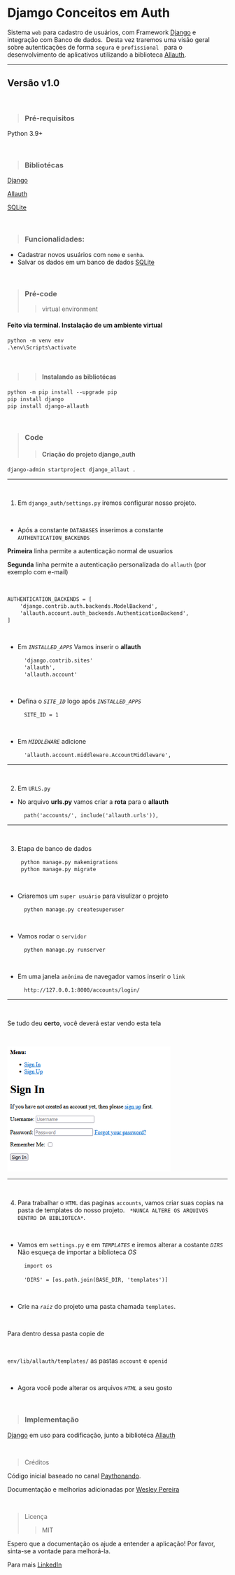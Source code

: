 # Djamgo Conceitos em Auth

Sistema ``web`` para cadastro de usuários, com Framework [Django](https://docs.djangoproject.com/en/5.0/) e integração com Banco de dados.&nbsp; 
Desta vez traremos uma visão geral sobre autenticações de forma ``segura`` e ``profissional`` &nbsp; 
 para o desenvolvimento de aplicativos utilizando a biblioteca [Allauth](https://docs.allauth.org/en/latest/installation/quickstart.html).

---

## Versão v1.0

&nbsp;

> ### Pré-requisitos

Python 3.9+
 
&nbsp;
  
> ### Bibliotécas
 
[Django](https://docs.djangoproject.com/en/5.0/)

[Allauth](https://docs.allauth.org/en/latest/installation/quickstart.html)

[SQLite](https://www.sqlite.org/docs.html)


&nbsp;

> ### Funcionalidades:

* Cadastrar novos usuários com ``nome`` e ``senha``.
* Salvar os dados em um banco de dados [SQLite](https://www.sqlite.org/docs.html)

&nbsp; 

> ### Pré-code
> > virtual environment
#### Feito via terminal. Instalação de um ambiente virtual
    python -m venv env
    .\env\Scripts\activate
&nbsp;
> > #### Instalando as bibliotécas

    python -m pip install --upgrade pip
    pip install django
    pip install django-allauth

&nbsp;
> ### Code
> > #### Criação do projeto django_auth
 
    django-admin startproject django_allaut .

---
&nbsp;
1. Em ``django_auth/settings.py`` iremos configurar nosso projeto.&nbsp;
   
&nbsp;

* Após a constante ``DATABASES`` inserimos a constante ``AUTHENTICATION_BACKENDS``

**Primeira** linha permite a autenticação normal de usuarios

**Segunda** linha permite a autenticação personalizada do ``allauth`` (por exemplo com e-mail)

&nbsp;

    AUTHENTICATION_BACKENDS = [
        'django.contrib.auth.backends.ModelBackend',
        'allauth.account.auth_backends.AuthenticationBackend',
    ]

&nbsp;

* Em *``INSTALLED_APPS``* Vamos inserir o **allauth** 
   
        'django.contrib.sites'
        'allauth',
        'allauth.account'

&nbsp;
 
* Defina o *``SITE_ID``* logo após *``INSTALLED_APPS``*

        SITE_ID = 1

&nbsp;
 
* Em *``MIDDLEWARE``* adicione

        'allauth.account.middleware.AccountMiddleware',

---
&nbsp;
 
2. Em ``URLS.py``&nbsp;
* No arquivo **urls.py** vamos criar a **rota** para o **allauth**

        path('accounts/', include('allauth.urls')),

---
&nbsp;
 
3. Etapa de banco de dados

        python manage.py makemigrations
        python manage.py migrate

&nbsp;
 
* Criaremos um ``super usuário`` para visulizar o projeto

        python manage.py createsuperuser

&nbsp;
 
* Vamos rodar o ``servidor``
  
        python manage.py runserver

&nbsp;
 
* Em uma janela ``anônima`` de navegador vamos inserir o ``link``
    
        http://127.0.0.1:8000/accounts/login/
---
&nbsp;
&nbsp;

Se tudo deu **certo**, você deverá estar vendo esta tela 

&nbsp;
 
![Alt text](figura1.png)


--- 
&nbsp;
 
4. Para trabalhar o ``HTML`` das paginas ``accounts``, vamos criar suas copias na pasta de templates do nosso projeto. 
&nbsp; 
``*NUNCA ALTERE OS ARQUIVOS DENTRO DA BIBLIOTECA*``.

&nbsp;
 
* Vamos em ``settings.py`` e em *``TEMPLATES``* e iremos alterar a costante *``DIRS``* 
&nbsp;
Não esqueça de importar a biblioteca *OS*

        import os

        'DIRS' = [os.path.join(BASE_DIR, 'templates')]

&nbsp;
 
* Crie na *``raiz``* do projeto uma pasta chamada ``templates``. 
  
&nbsp;

Para dentro dessa pasta copie de 

&nbsp; 

``env/lib/allauth/templates/`` as pastas ``account`` e ``openid``

&nbsp;
 
* Agora você pode alterar os arquivos *``HTML``* a seu gosto

&nbsp;

> ### Implementação

 [Django](https://docs.djangoproject.com/en/5.0/) em uso para codificação, junto a bibliotéca [Allauth](https://docs.allauth.org/en/latest/installation/quickstart.html)

&nbsp;

> Créditos

Código inicial baseado no canal [Paythonando](https://www.youtube.com/playlist?list=PLCxYb_kl1FLaVvULMOXthDa9DP5-anT7A).


Documentação e melhorias adicionadas por [Wesley Pereira](https://github.com/wesleyp846)

&nbsp;
> Licença
> > MIT


Espero que a documentação os ajude a entender a aplicação! 
Por favor, sinta-se a vontade para melhorá-la. &nbsp;

Para mais [LinkedIn](https://www.linkedin.com/in/wesleyp846)